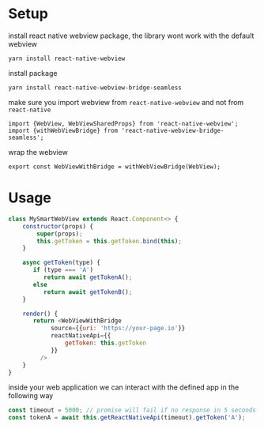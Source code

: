 # Setup

install react native webview package, the library wont work with the default webview

```
yarn install react-native-webview
```

install package

```
yarn install react-native-webview-bridge-seamless
```

make sure you import webview from `react-native-webview` and not from `react-native`

```
import {WebView, WebViewSharedProps} from 'react-native-webview';
import {withWebViewBridge} from 'react-native-webview-bridge-seamless';
```

wrap the webview

```
export const WebViewWithBridge = withWebViewBridge(WebView);
```

# Usage

```js
class MySmartWebView extends React.Component<> {
    constructor(props) {
        super(props);
        this.getToken = this.getToken.bind(this);
    }

    async getToken(type) {
       if (type === 'A')
          return await getTokenA();
       else
          return await getTokenB();
    }

    render() {
       return <WebViewWithBridge
            source={{uri: 'https://your-page.io'}}
            reactNativeApi={{
                getToken: this.getToken
            }}
         />
    }
}

```

inside your web application we can interact with the defined app in the following way

```js
const timeout = 5000; // promise will fail if no response in 5 seconds
const tokenA = await this.getReactNativeApi(timeout).getToken('A');
```
